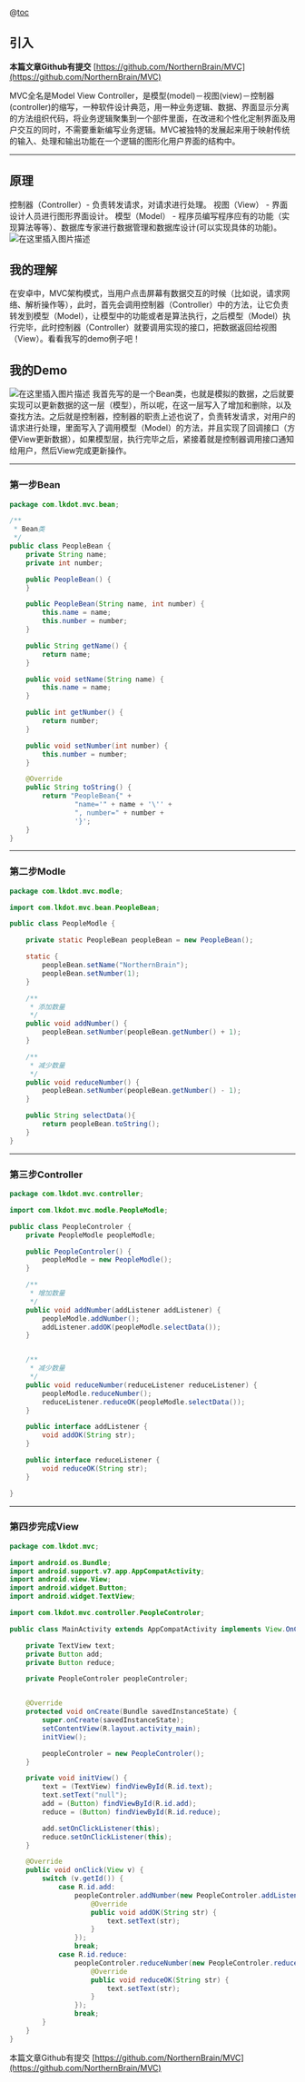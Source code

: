 @[toc](MVC文章目录)

## 引入
**本篇文章Github有提交**    [https://github.com/NorthernBrain/MVC](https://github.com/NorthernBrain/MVC)

MVC全名是Model View Controller，是模型(model)－视图(view)－控制器(controller)的缩写，一种软件设计典范，用一种业务逻辑、数据、界面显示分离的方法组织代码，将业务逻辑聚集到一个部件里面，在改进和个性化定制界面及用户交互的同时，不需要重新编写业务逻辑。MVC被独特的发展起来用于映射传统的输入、处理和输出功能在一个逻辑的图形化用户界面的结构中。

----
## 原理
控制器（Controller）- 负责转发请求，对请求进行处理。
视图（View） - 界面设计人员进行图形界面设计。
模型（Model） - 程序员编写程序应有的功能（实现算法等等）、数据库专家进行数据管理和数据库设计(可以实现具体的功能)。
![在这里插入图片描述](https://img-blog.csdnimg.cn/20190927235548329.png)
## 我的理解
在安卓中，MVC架构模式，当用户点击屏幕有数据交互的时候（比如说，请求网络、解析操作等），此时，首先会调用控制器（Controller）中的方法，让它负责转发到模型（Model），让模型中的功能或者是算法执行，之后模型（Model）执行完毕，此时控制器（Controller）就要调用实现的接口，把数据返回给视图（View）。看看我写的demo例子吧！

## 我的Demo
![在这里插入图片描述](https://img-blog.csdnimg.cn/20190928000436771.png?x-oss-process=image/watermark,type_ZmFuZ3poZW5naGVpdGk,shadow_10,text_aHR0cHM6Ly9ibG9nLmNzZG4ubmV0L3FxXzQwODgxNjgw,size_12,color_FFFFFF,t_10)
我首先写的是一个Bean类，也就是模拟的数据，之后就要实现可以更新数据的这一层（模型），所以呢，在这一层写入了增加和删除，以及查找方法。之后就是控制器，控制器的职责上述也说了，负责转发请求，对用户的请求进行处理，里面写入了调用模型（Model）的方法，并且实现了回调接口（方便View更新数据），如果模型层，执行完毕之后，紧接着就是控制器调用接口通知给用户，然后View完成更新操作。

----
### 第一步Bean
````java
package com.lkdot.mvc.bean;

/**
 * Bean类
 */
public class PeopleBean {
    private String name;
    private int number;

    public PeopleBean() {
    }

    public PeopleBean(String name, int number) {
        this.name = name;
        this.number = number;
    }

    public String getName() {
        return name;
    }

    public void setName(String name) {
        this.name = name;
    }

    public int getNumber() {
        return number;
    }

    public void setNumber(int number) {
        this.number = number;
    }

    @Override
    public String toString() {
        return "PeopleBean{" +
                "name='" + name + '\'' +
                ", number=" + number +
                '}';
    }
}

````


----
### 第二步Modle
````java
package com.lkdot.mvc.modle;

import com.lkdot.mvc.bean.PeopleBean;

public class PeopleModle {

    private static PeopleBean peopleBean = new PeopleBean();

    static {
        peopleBean.setName("NorthernBrain");
        peopleBean.setNumber(1);
    }

    /**
     * 添加数量
     */
    public void addNumber() {
        peopleBean.setNumber(peopleBean.getNumber() + 1);
    }

    /**
     * 减少数量
     */
    public void reduceNumber() {
        peopleBean.setNumber(peopleBean.getNumber() - 1);
    }

    public String selectData(){
        return peopleBean.toString();
    }
}
````
----
### 第三步Controller
````java
package com.lkdot.mvc.controller;

import com.lkdot.mvc.modle.PeopleModle;

public class PeopleControler {
    private PeopleModle peopleModle;

    public PeopleControler() {
        peopleModle = new PeopleModle();
    }

    /**
     * 增加数量
     */
    public void addNumber(addListener addListener) {
        peopleModle.addNumber();
        addListener.addOK(peopleModle.selectData());
    }


    /**
     * 减少数量
     */
    public void reduceNumber(reduceListener reduceListener) {
        peopleModle.reduceNumber();
        reduceListener.reduceOK(peopleModle.selectData());
    }

    public interface addListener {
        void addOK(String str);
    }

    public interface reduceListener {
        void reduceOK(String str);
    }

}

````
----
### 第四步完成View
````java
package com.lkdot.mvc;

import android.os.Bundle;
import android.support.v7.app.AppCompatActivity;
import android.view.View;
import android.widget.Button;
import android.widget.TextView;

import com.lkdot.mvc.controller.PeopleControler;

public class MainActivity extends AppCompatActivity implements View.OnClickListener {

    private TextView text;
    private Button add;
    private Button reduce;

    private PeopleControler peopleControler;


    @Override
    protected void onCreate(Bundle savedInstanceState) {
        super.onCreate(savedInstanceState);
        setContentView(R.layout.activity_main);
        initView();

        peopleControler = new PeopleControler();
    }

    private void initView() {
        text = (TextView) findViewById(R.id.text);
        text.setText("null");
        add = (Button) findViewById(R.id.add);
        reduce = (Button) findViewById(R.id.reduce);

        add.setOnClickListener(this);
        reduce.setOnClickListener(this);
    }

    @Override
    public void onClick(View v) {
        switch (v.getId()) {
            case R.id.add:
                peopleControler.addNumber(new PeopleControler.addListener(){
                    @Override
                    public void addOK(String str) {
                        text.setText(str);
                    }
                });
                break;
            case R.id.reduce:
                peopleControler.reduceNumber(new PeopleControler.reduceListener() {
                    @Override
                    public void reduceOK(String str) {
                        text.setText(str);
                    }
                });
                break;
        }
    }
}

````
本篇文章Github有提交    [https://github.com/NorthernBrain/MVC](https://github.com/NorthernBrain/MVC)
